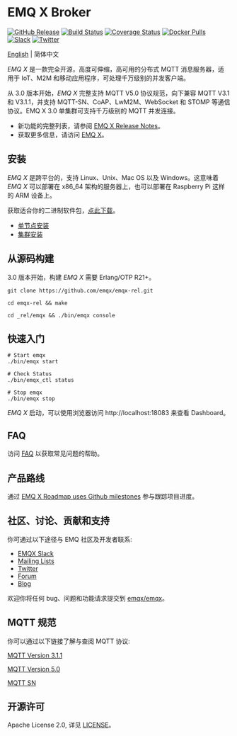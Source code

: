 # EMQ X Broker

[![GitHub Release](https://img.shields.io/github/release/emqx/emqx?color=brightgreen)](https://github.com/emqx/emqx/releases) 
[![Build Status](https://travis-ci.org/emqx/emqx.svg)](https://travis-ci.org/emqx/emqx) 
[![Coverage Status](https://coveralls.io/repos/github/emqx/emqx/badge.svg)](https://coveralls.io/github/emqx/emqx) 
[![Docker Pulls](https://img.shields.io/docker/pulls/emqx/emqx)](https://hub.docker.com/r/emqx/emqx) 
[![Slack](https://img.shields.io/badge/Slack-EMQ%20X-brightgreen?logo=slack&style=flat&color=7E4798)](https://emqx.slack.com) 
[![Twitter](https://img.shields.io/badge/Twiiter-EMQ%20X-1DA1F2?logo=twitter)](https://twitter.com/emqtt)

[English](./README.md) | 简体中文

*EMQ X* 是一款完全开源，高度可伸缩，高可用的分布式 MQTT 消息服务器，适用于 IoT、M2M 和移动应用程序，可处理千万级别的并发客户端。

从 3.0 版本开始，*EMQ X* 完整支持 MQTT V5.0 协议规范，向下兼容 MQTT V3.1 和 V3.1.1，并支持 MQTT-SN、CoAP、LwM2M、WebSocket 和 STOMP 等通信协议。EMQ X 3.0 单集群可支持千万级别的 MQTT 并发连接。

- 新功能的完整列表，请参阅 [EMQ X Release Notes](https://github.com/emqx/emqx/releases)。
- 获取更多信息，请访问 [EMQ X](https://emqx.io)。

## 安装

*EMQ X* 是跨平台的，支持 Linux、Unix、Mac OS 以及 Windows。这意味着 *EMQ X* 可以部署在 x86_64 架构的服务器上，也可以部署在 Raspberry Pi 这样的 ARM 设备上。

获取适合你的二进制软件包，[点此下载](https://emqx.io/downloads)。

- [单节点安装](https://developer.emqx.io/docs/emq/v3/en/install.html)
- [集群安装](https://developer.emqx.io/docs/emq/v3/en/cluster.html)

## 从源码构建

3.0 版本开始，构建 *EMQ X* 需要 Erlang/OTP R21+。

```
git clone https://github.com/emqx/emqx-rel.git

cd emqx-rel && make

cd _rel/emqx && ./bin/emqx console
```

## 快速入门

```
# Start emqx
./bin/emqx start

# Check Status
./bin/emqx_ctl status

# Stop emqx
./bin/emqx stop
```

*EMQ X* 启动，可以使用浏览器访问 http://localhost:18083 来查看 Dashboard。

## FAQ

访问 [FAQ](https://developer.emqx.io/docs/tutorial/zh/faq/faq.html) 以获取常见问题的帮助。

## 产品路线

通过 [EMQ X Roadmap uses Github milestones](https://github.com/emqx/emqx/milestones) 参与跟踪项目进度。

## 社区、讨论、贡献和支持

你可通过以下途径与 EMQ 社区及开发者联系:

- [EMQX Slack](http://emqx.slack.com)
- [Mailing Lists](<emqtt@googlegroups.com>)
- [Twitter](https://twitter.com/emqtt)
- [Forum](https://groups.google.com/d/forum/emqtt)
- [Blog](https://medium.com/@emqtt)

欢迎你将任何 bug、问题和功能请求提交到 [emqx/emqx](https://github.com/emqx/emqx/issues)。

## MQTT 规范

你可以通过以下链接了解与查阅 MQTT 协议:

[MQTT Version 3.1.1](https://docs.oasis-open.org/mqtt/mqtt/v3.1.1/os/mqtt-v3.1.1-os.html)

[MQTT Version 5.0](https://docs.oasis-open.org/mqtt/mqtt/v5.0/cs02/mqtt-v5.0-cs02.html)

[MQTT SN](http://mqtt.org/new/wp-content/uploads/2009/06/MQTT-SN_spec_v1.2.pdf)

## 开源许可

Apache License 2.0, 详见 [LICENSE](./LICENSE)。